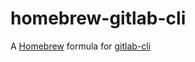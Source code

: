homebrew-gitlab-cli
===================

A [Homebrew](http://brew.sh/) formula for [gitlab-cli](https://github.com/kyokomi/gitlab-cli)
